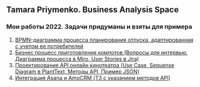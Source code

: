## Tamara Priymenko. Business Analysis Space

### Мои работы 2022. Задачи придуманы и взяты для примера

1. [BPMN-диаграмма процесса планирования отпуска, адаптированная с учетом ее потребителей](BPMN/ProcessPlanning.md)
2. [Бизнес процесс приготовления компотов (Вопросы для интервью, Диаграмма процесса в Miro, User Stories в Jira)](BPAutomation/InterviewDiagramUserStories.md)
3. [Проектирование API онлайн кинотеатра (Use Case, Sequense Diagram в PlantText, Методы API, Пример JSON)](APIDesign/OnlineCinemaUseCaseSequenseAPIMethodsJSON.md)
4. [Интеграция Asana и AmoCRM (ТЗ с указанием методов API)](IntegrationAPI/AmoCRMAsanaAPI.md)


